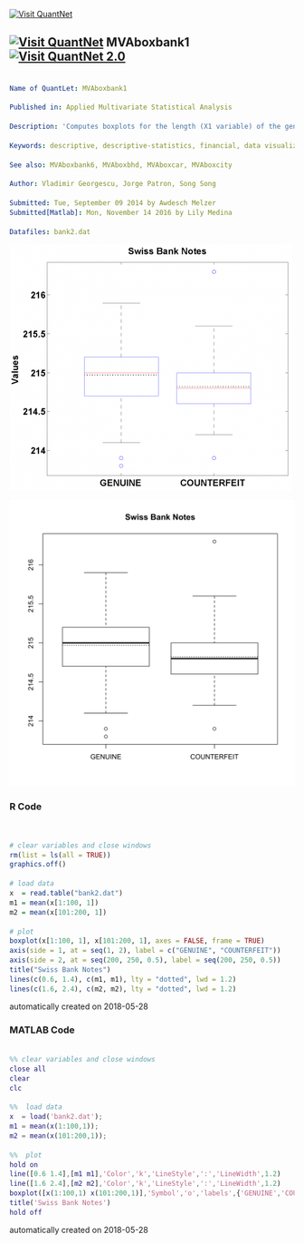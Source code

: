 [<img src="https://github.com/QuantLet/Styleguide-and-FAQ/blob/master/pictures/banner.png" width="888" alt="Visit QuantNet">](http://quantlet.de/)

## [<img src="https://github.com/QuantLet/Styleguide-and-FAQ/blob/master/pictures/qloqo.png" alt="Visit QuantNet">](http://quantlet.de/) **MVAboxbank1** [<img src="https://github.com/QuantLet/Styleguide-and-FAQ/blob/master/pictures/QN2.png" width="60" alt="Visit QuantNet 2.0">](http://quantlet.de/)

```yaml

Name of QuantLet: MVAboxbank1

Published in: Applied Multivariate Statistical Analysis

Description: 'Computes boxplots for the length (X1 variable) of the genuine and forged banknotes from the Swiss bank data.'

Keywords: descriptive, descriptive-statistics, financial, data visualization, boxplot, plot, graphical representation

See also: MVAboxbank6, MVAboxbhd, MVAboxcar, MVAboxcity

Author: Vladimir Georgescu, Jorge Patron, Song Song

Submitted: Tue, September 09 2014 by Awdesch Melzer
Submitted[Matlab]: Mon, November 14 2016 by Lily Medina

Datafiles: bank2.dat

```

![Picture1](MVAboxbank1-1_matlab.png)

![Picture2](MVAboxbank1-1_r.png)

### R Code
```r


# clear variables and close windows
rm(list = ls(all = TRUE))
graphics.off()

# load data
x  = read.table("bank2.dat")
m1 = mean(x[1:100, 1])
m2 = mean(x[101:200, 1])

# plot
boxplot(x[1:100, 1], x[101:200, 1], axes = FALSE, frame = TRUE)
axis(side = 1, at = seq(1, 2), label = c("GENUINE", "COUNTERFEIT"))
axis(side = 2, at = seq(200, 250, 0.5), label = seq(200, 250, 0.5))
title("Swiss Bank Notes")
lines(c(0.6, 1.4), c(m1, m1), lty = "dotted", lwd = 1.2)
lines(c(1.6, 2.4), c(m2, m2), lty = "dotted", lwd = 1.2)
```

automatically created on 2018-05-28

### MATLAB Code
```matlab

%% clear variables and close windows
close all
clear
clc

%%  load data
x  = load('bank2.dat');
m1 = mean(x(1:100,1));
m2 = mean(x(101:200,1));

%%  plot
hold on
line([0.6 1.4],[m1 m1],'Color','k','LineStyle',':','LineWidth',1.2)
line([1.6 2.4],[m2 m2],'Color','k','LineStyle',':','LineWidth',1.2)
boxplot([x(1:100,1) x(101:200,1)],'Symbol','o','labels',{'GENUINE','COUNTERFEIT'},'widths',0.8)
title('Swiss Bank Notes')
hold off
```

automatically created on 2018-05-28